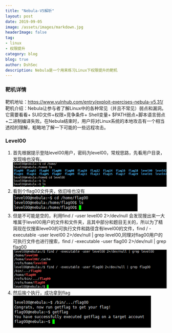 ```yaml
---
title: "Nebula-V5解析"
layout: post
date: 2019-09-05
image: /assets/images/markdown.jpg
headerImage: false
tag:
- linux
- 权限提升
category: blog
blog: true
author: DshSec
description: Nebula是一个用来练习Linux下权限提升的靶机
---
```


### 靶机详情
靶机地址：https://www.vulnhub.com/entry/exploit-exercises-nebula-v5,31/  
靶机介绍：Nebula让参与者了解Linux中的各种常见（并且不常见）弱点和漏洞。它需要看看+ SUID文件+权限+竞争条件+ Shell变量+ $PATH弱点+脚本语言弱点+二进制编译失败。在Nebula结束时，用户将对Linux系统的本地攻击有一个相当透彻的理解，粗略地了解一下可能的一些远程攻击。  

### Level00
1. 首先根据提示登陆level00用户，密码为level00，常规思路，先看用户目录，发现啥也没有。
![Full-width image](/assets/img/docs/Nebula/level00/1.png)
2. 看到个flag00文件夹，依旧啥也没有  
![Full-width image](/assets/img/docs/Nebula/level00/2.png)
3. 但是不可能是空的，利用find / -user level00 2>/dev/null 会发现搜出来一大堆属于level00用户的文件和文件夹，且其中部分和题目无关的，所以为了精简现在仅搜索leve00的可执行文件和路径含有level00的文件，find / -executable -user level00 2>/dev/null | grep level00,同理对flag00用户的可执行文件也进行搜索，find / -executable -user flag00 2>/dev/null | grep flag00
![Full-width image](/assets/img/docs/Nebula/level00/3.png)
4. 然后挨个执行，成功拿到flag  
![Full-width image](/assets/img/docs/Nebula/level00/4.png)
